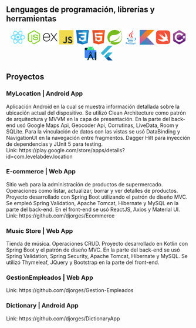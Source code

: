 <h2>Lenguages de programación, librerías y herramientas</h2>

<div align="center">
  <img src="https://github.com/devicons/devicon/blob/master/icons/react/react-original.svg" title="React" alt="React" width="40" height="40"/>

<img src="https://github.com/devicons/devicon/blob/master/icons/nodejs/nodejs-plain.svg" title="Node.js" alt="Node.js" width="40" height="40"/>

  <img src="https://github.com/devicons/devicon/blob/master/icons/express/express-original.svg" title="Express" alt="Express" width="40" height="40"/>
  
  <img src="https://github.com/devicons/devicon/blob/master/icons/javascript/javascript-original.svg" title="JavaScript" alt="JavaScript" width="40" height="40"/>

<img src="https://github.com/devicons/devicon/blob/master/icons/css3/css3-original.svg" title="CSS3" alt="CSS3" width="40" height="40"/>

<img src="https://github.com/devicons/devicon/blob/master/icons/html5/html5-original.svg" title="HTML5" alt="HTML5" width="40" height="40"/>
  
<img src="https://github.com/devicons/devicon/blob/master/icons/spring/spring-original.svg" title="Spring" alt="Spring" width="40" height="40"/>

<img src="https://github.com/devicons/devicon/blob/master/icons/java/java-original.svg" title="Java" alt="Java" width="40" height="40"/>

<img src="https://github.com/devicons/devicon/blob/master/icons/kotlin/kotlin-original.svg" title="Kotlin" alt="Kotlin" width="40" height="40"/>

<img src="https://github.com/devicons/devicon/blob/master/icons/swift/swift-original.svg" title="Swift" alt="Swift" width="40" height="40"/>

  <img src="https://github.com/devicons/devicon/blob/master/icons/csharp/csharp-original.svg" title="CSharp" alt="CSharp" width="40" height="40"/>

  <img src="https://github.com/devicons/devicon/blob/master/icons/androidstudio/androidstudio-original.svg" title="AndroidStudio" alt="AndroidStudio" width="40" height="40"/>  
  <img src="https://github.com/devicons/devicon/blob/master/icons/flutter/flutter-original.svg" title="Flutter" alt="Flutter" width="40" height="40"/>
</div>

<h2>Proyectos</h2>
<h3>MyLocation | Android App</h3>
Aplicación Android en la cual se muestra información detallada sobre la ubicación actual del dispositivo. Se utilizó Clean Architecture como patrón de arquitectura y MVVM en la capa de presentación.   En la parte del back-end usó Google Maps Api, Geocoder Api, Corrutinas, LiveData, Room y SQLite. Para la vinculación de datos con las vistas se usó DataBinding y NavigationUI en la navegación entre fragmentos. Dagger Hilt para inyección de dependencias y JUnit 5 para testing.
<br>Link: https://play.google.com/store/apps/details?id=com.levelabdev.location

<h3>E-commerce | Web App</h3>
Sitio web para la administración de productos de supermercado. Operaciones como listar, actualizar, borrar y ver detalles de productos. Proyecto desarrollado con Spring Boot utilizando el patrón de diseño MVC. Se empleó Spring Validation, Apache Tomcat, Hibernate y MySQL en la parte del back-end. En el front-end se usó ReactJS, Axios y Material UI.
<br>Link: https://github.com/djorges/Ecommerce

<h3>Music Store | Web App</h3>
Tienda de música. Operaciones CRUD. Proyecto desarrollado en Kotlin con Spring Boot y el patrón de diseño MVC. En la parte del back-end se usó Spring Validation, Spring Security, Apache Tomcat, Hibernate y MySQL. Se utilizó Thymeleaf, JQuery y Bootstrap en la parte del front-end.

<h3>GestionEmpleados | Web App</h3>
Link: https://github.com/djorges/Gestion-Empleados

<h3>Dictionary | Android App</h3>
Link: https://github.com/djorges/DictionaryApp
